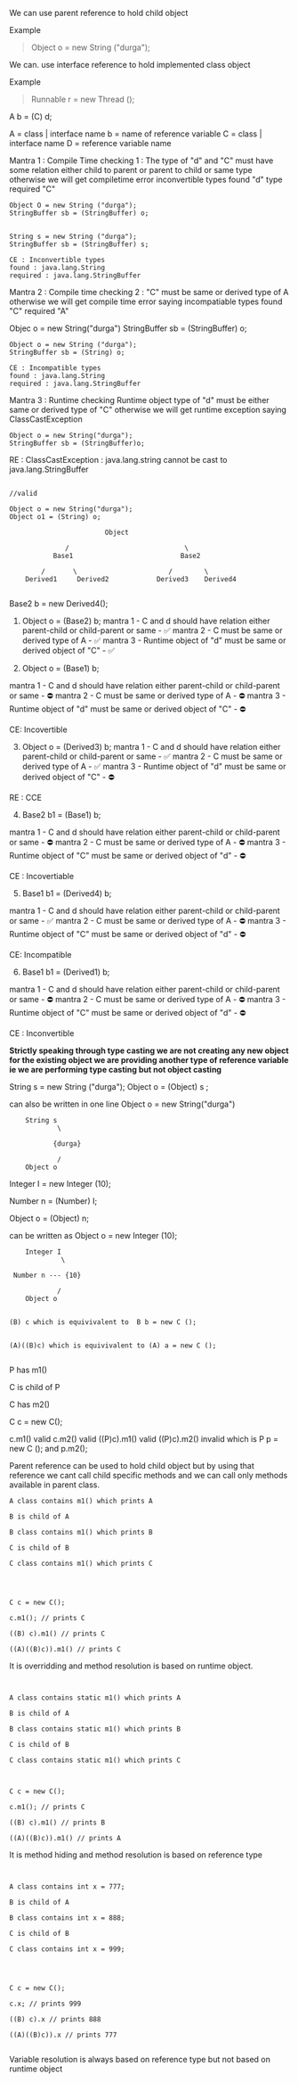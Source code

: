 We can use parent reference to hold child object 

Example 

> Object o = new String ("durga");

We can.  use interface reference to hold implemented class object 

Example  

> Runnable r = new Thread ();


A b = (C) d;

A = class | interface name 
b = name of reference variable
C = class | interface name 
D = reference variable name


Mantra 1 : Compile Time checking 1 : The type of "d" and "C" must have some relation either child to parent or parent to child or same type otherwise we will get compiletime error inconvertible types found "d" type required "C"

```
Object O = new String ("durga");
StringBuffer sb = (StringBuffer) o;


String s = new String ("durga");
StringBuffer sb = (StringBuffer) s;
```
```
CE : Inconvertible types
found : java.lang.String
required : java.lang.StringBuffer
```


Mantra 2 : Compile time checking 2 : "C" must be same or derived type of A otherwise we will get compile time error saying incompatiable types found "C" required "A"


Objec o = new String("durga")
StringBuffer sb = (StringBuffer) o;

```
Object o = new String ("durga");
StringBuffer sb = (String) o;
```
```
CE : Incompatible types
found : java.lang.String
required : java.lang.StringBuffer
```



Mantra 3 : Runtime checking  Runtime object type of "d" must be either same or derived type of "C" otherwise we will get runtime exception saying ClassCastException 
```
Object o = new String("durga");
StringBuffer sb = (StringBuffer)o;
```
RE : ClassCastException : java.lang.string cannot be cast to java.lang.StringBuffer

```

//valid

Object o = new String("durga");
Object o1 = (String) o;
```


```
                        Object

              /                             \
           Base1                           Base2

        /       \                       /        \
    Derived1     Derived2            Derived3    Derived4


```


Base2 b = new Derived4();


1. Object o = (Base2) b;
mantra 1 - C and d should have relation either parent-child or child-parent or same - ✅
mantra 2 - C must be same or derived type of A - ✅
mantra 3 - Runtime object of "d" must be same or derived object of "C" - ✅

2. Object o = (Base1) b; 

mantra 1 - C and d should have relation either parent-child or child-parent or same - ⛔
mantra 2 - C must be same or derived type of A - ⛔
mantra 3 - Runtime object of "d" must be same or derived object of "C" - ⛔

CE: Incovertible

3. Object o = (Derived3) b;
mantra 1 - C and d should have relation either parent-child or child-parent or same - ✅
mantra 2 - C must be same or derived type of A - ✅
mantra 3 - Runtime object of "d" must be same or derived object of "C" - ⛔

RE : CCE

4. Base2 b1 = (Base1) b;

mantra 1 - C and d should have relation either parent-child or child-parent or same - ⛔
mantra 2 - C must be same or derived type of A - ⛔
mantra 3 - Runtime object of "C" must be same or derived object of "d" - ⛔

CE : Incovertiable


5. Base1 b1 = (Derived4) b;

mantra 1 - C and d should have relation either parent-child or child-parent or same - ✅
mantra 2 - C must be same or derived type of A - ⛔
mantra 3 - Runtime object of "C" must be same or derived object of "d" - ⛔

CE: Incompatible

6. Base1 b1 = (Derived1) b;


mantra 1 - C and d should have relation either parent-child or child-parent or same - ⛔
mantra 2 - C must be same or derived type of A - ⛔
mantra 3 - Runtime object of "C" must be same or derived object of "d" - ⛔

CE : Inconvertible



**Strictly speaking through type casting we are not creating any new object for the existing object we are providing another type of reference variable ie we are performing type casting but not object casting**



String s = new String ("durga");
Object o = (Object) s ;


can also be written in one line Object o = new String("durga")



```
    String s
            \

           {durga}

            /
    Object o 
```


Integer I = new Integer (10);

Number n = (Number) I;

Object o = (Object) n;


can be written as Object o = new Integer (10);



```
    Integer I
             \

 Number n --- {10}

            /
    Object o 
```



```

(B) c which is equivivalent to  B b = new C ();


(A)((B)c) which is equivivalent to (A) a = new C ();


```







P has m1()

C is child of P

C has m2()




C c = new C();

c.m1() valid
c.m2() valid
((P)c).m1() valid
((P)c).m2() invalid which is P p = new C (); and p.m2();



Parent reference can be used to hold child object but by using that reference we cant call child specific methods and we can call only methods available in parent class.






```
A class contains m1() which prints A

B is child of A

B class contains m1() which prints B

C is child of B

C class contains m1() which prints C
```
```



C c = new C();

c.m1(); // prints C

((B) c).m1() // prints C

((A)((B)c)).m1() // prints C

```

It is overridding and method resolution is based on runtime object.



```


A class contains static m1() which prints A

B is child of A

B class contains static m1() which prints B

C is child of B

C class contains static m1() which prints C

```
```


C c = new C();

c.m1(); // prints C

((B) c).m1() // prints B

((A)((B)c)).m1() // prints A

```

It is method hiding and method resolution is based on reference type 



```


A class contains int x = 777;

B is child of A

B class contains int x = 888;

C is child of B

C class contains int x = 999;

```
```



C c = new C();

c.x; // prints 999

((B) c).x // prints 888

((A)((B)c)).x // prints 777


```

Variable resolution is always based on reference type but not based on runtime object


